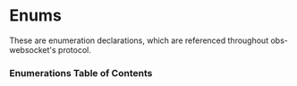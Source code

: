 # Enums
These are enumeration declarations, which are referenced throughout obs-websocket's protocol.

### Enumerations Table of Contents
